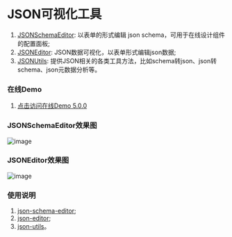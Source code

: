 # JSON可视化工具
1. [JSONSchemaEditor](./packages/json-schema-editor/README.md): 以表单的形式编辑 json schema，可用于在线设计组件的配置面板;
2. [JSONEditor](./packages/json-editor/README.md): JSON数据可视化，以表单形式编辑json数据;
3. [JSONUtils](./packages/json-utils/README.md): 提供JSON相关的各类工具方法，比如schema转json、json转schema、json元数据分析等。

### 在线Demo
1. [点击访问在线Demo 5.0.0](https://wibetter.github.io/json-editor/online-demo/5.0.0/index.html)  

### JSONSchemaEditor效果图
![image](https://user-images.githubusercontent.com/11958920/104154681-78f5e680-5420-11eb-978f-6219acfa933d.png)

### JSONEditor效果图
![image](https://user-images.githubusercontent.com/11958920/104156633-7eedc680-5424-11eb-9972-2e8613bd5460.png)

### 使用说明
1. [json-schema-editor](./packages/json-schema-editor/README.md);
2. [json-editor](./packages/json-editor/README.md);
3. [json-utils](./packages/json-utils/README.md)。